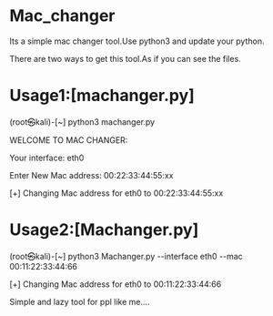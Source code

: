 # Mac_changer

Its a simple mac changer tool.Use python3 and update your python.

There are two ways to get this tool.As if you can see the files.

Usage1:[machanger.py]
=====================

(root㉿kali)-[~] python3 machanger.py

   WELCOME TO MAC CHANGER:
   
   Your interface: eth0
   
   Enter New Mac address: 00:22:33:44:55:xx
   
   [+] Changing Mac address for eth0 to 00:22:33:44:55:xx
 
 
Usage2:[Machanger.py]
=============

(root㉿kali)-[~] python3 Machanger.py --interface eth0 --mac 00:11:22:33:44:66

[+] Changing Mac address for eth0 to 00:11:22:33:44:66


Simple and lazy tool for ppl like me....
